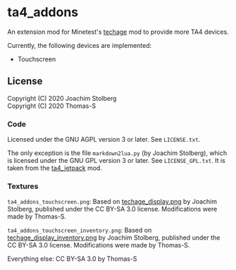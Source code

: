 # ta4_addons

An extension mod for Minetest's [techage](https://github.com/joe7575/techage) mod to provide more TA4 devices.

Currently, the following devices are implemented:

- Touchscreen

## License

Copyright (C) 2020 Joachim Stolberg  
Copyright (C) 2020 Thomas-S

### Code
Licensed under the GNU AGPL version 3 or later. See `LICENSE.txt`.

The only exception is the file `markdown2lua.py` (by Joachim Stolberg), which is licensed under the GNU GPL version 3 or later.
See `LICENSE_GPL.txt`.
It is taken from the [ta4_jetpack](https://github.com/joe7575/ta4_jetpack) mod.

### Textures

`ta4_addons_touchscreen.png`:
Based on [techage_display.png](https://github.com/joe7575/techage/blob/master/textures/techage_display.png) by Joachim Stolberg, published under the CC BY-SA 3.0 license.
Modifications were made by Thomas-S.

`ta4_addons_touchscreen_inventory.png`:
Based on [techage_display_inventory.png](https://github.com/joe7575/techage/blob/master/textures/techage_display_inventory.png) by Joachim Stolberg, published  under the CC BY-SA 3.0 license.
Modifications were made by Thomas-S.

Everything else:
CC BY-SA 3.0 by Thomas-S

